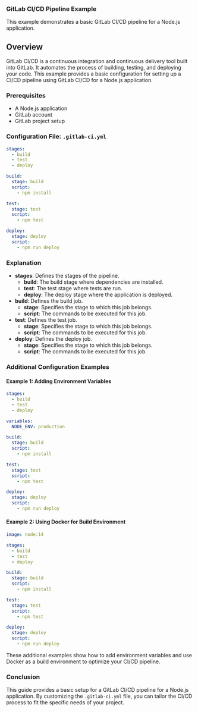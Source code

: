 ### GitLab CI/CD Pipeline Example

This example demonstrates a basic GitLab CI/CD pipeline for a Node.js application.

## Overview
GitLab CI/CD is a continuous integration and continuous delivery tool built into GitLab. It automates the process of building, testing, and deploying your code. This example provides a basic configuration for setting up a CI/CD pipeline using GitLab CI/CD for a Node.js application.

### Prerequisites
- A Node.js application
- GitLab account
- GitLab project setup

### Configuration File: `.gitlab-ci.yml`
```yaml
stages:
  - build
  - test
  - deploy

build:
  stage: build
  script:
    - npm install

test:
  stage: test
  script:
    - npm test

deploy:
  stage: deploy
  script:
    - npm run deploy
```

### Explanation
- **stages**: Defines the stages of the pipeline.
  - **build**: The build stage where dependencies are installed.
  - **test**: The test stage where tests are run.
  - **deploy**: The deploy stage where the application is deployed.
- **build**: Defines the build job.
  - **stage**: Specifies the stage to which this job belongs.
  - **script**: The commands to be executed for this job.
- **test**: Defines the test job.
  - **stage**: Specifies the stage to which this job belongs.
  - **script**: The commands to be executed for this job.
- **deploy**: Defines the deploy job.
  - **stage**: Specifies the stage to which this job belongs.
  - **script**: The commands to be executed for this job.

### Additional Configuration Examples

#### Example 1: Adding Environment Variables

```yaml
stages:
  - build
  - test
  - deploy

variables:
  NODE_ENV: production

build:
  stage: build
  script:
    - npm install

test:
  stage: test
  script:
    - npm test

deploy:
  stage: deploy
  script:
    - npm run deploy
```

#### Example 2: Using Docker for Build Environment

```yaml
image: node:14

stages:
  - build
  - test
  - deploy

build:
  stage: build
  script:
    - npm install

test:
  stage: test
  script:
    - npm test

deploy:
  stage: deploy
  script:
    - npm run deploy
```

These additional examples show how to add environment variables and use Docker as a build environment to optimize your CI/CD pipeline.

### Conclusion

This guide provides a basic setup for a GitLab CI/CD pipeline for a Node.js application. By customizing the `.gitlab-ci.yml` file, you can tailor the CI/CD process to fit the specific needs of your project.
